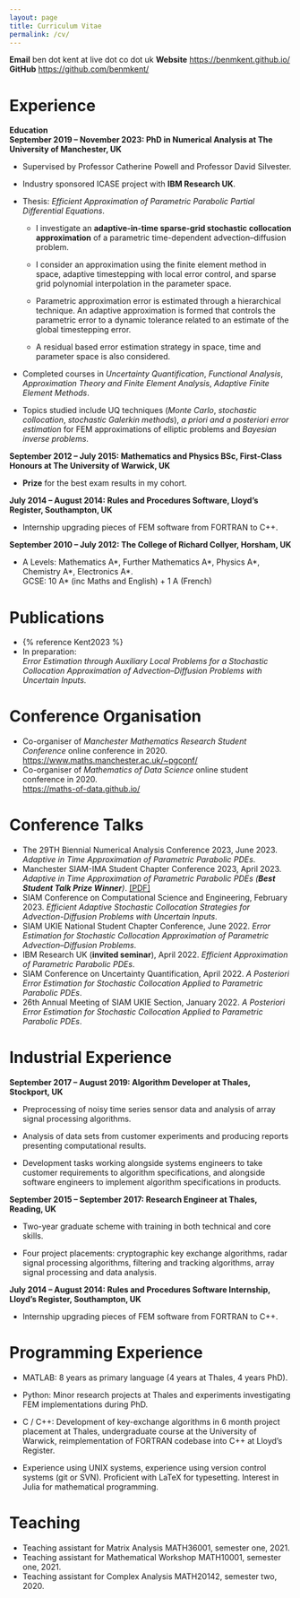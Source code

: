 ```yaml
---
layout: page
title: Curriculum Vitae
permalink: /cv/
---
```


**Email** ben dot kent at live dot co dot uk
**Website** <https://benmkent.github.io/>
**GitHub** <https://github.com/benmkent/>

# Experience

**Education**  
**September 2019 – November 2023: PhD in Numerical Analysis at The University of Manchester, UK**

-   Supervised by Professor Catherine Powell and Professor David Silvester.

-   Industry sponsored ICASE project with **IBM Research UK**.

-   Thesis: *Efficient Approximation of Parametric Parabolic Partial Differential Equations*.

    -   I investigate an **adaptive-in-time sparse-grid stochastic collocation approximation** of a parametric time-dependent advection–diffusion problem.

    -   I consider an approximation using the finite element method in space, adaptive timestepping with local error control, and sparse grid polynomial interpolation in the parameter space.

    -   Parametric approximation error is estimated through a hierarchical technique. An adaptive approximation is formed that controls the parametric error to a dynamic tolerance related to an estimate of the global timestepping error.

    -   A residual based error estimation strategy in space, time and parameter space is also considered.

-   Completed courses in *Uncertainty Quantification*, *Functional Analysis*, *Approximation Theory and Finite Element Analysis*, *Adaptive Finite Element Methods*.

-   Topics studied include UQ techniques (*Monte Carlo*, *stochastic collocation*, *stochastic Galerkin methods*), *a priori and a posteriori error estimation* for FEM approximations of elliptic problems and *Bayesian inverse problems*.

**September 2012 – July 2015: Mathematics and Physics BSc, First-Class
Honours at The University of Warwick, UK**

-   **Prize** for the best exam results in my cohort.

**July 2014 – August 2014: Rules and Procedures Software, Lloyd’s
Register, Southampton, UK**

-   Internship upgrading pieces of FEM software from FORTRAN to C++.

**September 2010 – July 2012: The College of Richard Collyer, Horsham,
UK**

-   A Levels: Mathematics A\*, Further Mathematics A\*, Physics A\*,
    Chemistry A\*, Electronics A\*.  
    GCSE: 10 A\* (inc Maths and English) + 1 A (French)

# Publications
- {% reference Kent2023 %}
-   In preparation:  
    *Error Estimation through Auxiliary Local Problems for a Stochastic Collocation Approximation of Advection–Diffusion Problems with Uncertain Inputs.*

# Conference Organisation

-   Co-organiser of *Manchester Mathematics Research Student Conference* online conference in 2020.  
    <https://www.maths.manchester.ac.uk/~pgconf/>
-   Co-organiser of *Mathematics of Data Science* online student conference in 2020.  
    <https://maths-of-data.github.io/>

# Conference Talks

-   The 29TH Biennial Numerical Analysis Conference 2023, June 2023.
    *Adaptive in Time Approximation of Parametric Parabolic PDEs*.
-   Manchester SIAM-IMA Student Chapter Conference 2023, April 2023.
    *Adaptive in Time Approximation of Parametric Parabolic PDEs (**Best Student Talk Prize Winner**)*. [\[PDF\]](/assets/slides/bk-siam-student-conference.pdf)
-   SIAM Conference on Computational Science and Engineering, February 2023. 
    *Efficient Adaptive Stochastic Collocation Strategies for Advection-Diffusion Problems with Uncertain Inputs*.
-   SIAM UKIE National Student Chapter Conference, June 2022.
    *Error Estimation for Stochastic Collocation Approximation of Parametric Advection–Diffusion Problems*.
-   IBM Research UK (**invited seminar**), April 2022.
    *Efficient Approximation of Parametric Parabolic PDEs*.
-   SIAM Conference on Uncertainty Quantification, April 2022.
    *A Posteriori Error Estimation for Stochastic Collocation Applied to Parametric Parabolic PDEs*.
-   26th Annual Meeting of SIAM UKIE Section, January 2022. 
    *A Posteriori Error Estimation for Stochastic Collocation Applied to Parametric Parabolic PDEs*.

# Industrial Experience

**September 2017 – August 2019: Algorithm Developer at Thales,
Stockport, UK**

-   Preprocessing of noisy time series sensor data and analysis of array signal processing algorithms.

-   Analysis of data sets from customer experiments and producing reports presenting computational results.

-   Development tasks working alongside systems engineers to take customer requirements to algorithm specifications, and alongside software engineers to implement algorithm specifications in products.

**September 2015 – September 2017: Research Engineer at Thales, Reading,
UK**

-   Two-year graduate scheme with training in both technical and core skills.

-   Four project placements: cryptographic key exchange algorithms, radar signal processing algorithms, filtering and tracking algorithms, array signal processing and data analysis.
    
**July 2014 – August 2014: Rules and Procedures Software Internship,
Lloyd’s Register, Southampton, UK**

-   Internship upgrading pieces of FEM software from FORTRAN to C++.

# Programming Experience

-   MATLAB: 8 years as primary language (4 years at Thales, 4 years
    PhD).

-   Python: Minor research projects at Thales and experiments
    investigating FEM implementations during PhD.

-   C / C++: Development of key-exchange algorithms in 6 month project
    placement at Thales, undergraduate course at the University of
    Warwick, reimplementation of FORTRAN codebase into C++ at Lloyd’s
    Register.

-   Experience using UNIX systems, experience using version control
    systems (git or SVN). Proficient with LaTeX for typesetting.
    Interest in Julia for mathematical programming.

  #  Teaching

-   Teaching assistant for Matrix Analysis MATH36001, semester one, 2021.
-   Teaching assistant for Mathematical Workshop MATH10001, semester one, 2021.
-   Teaching assistant for Complex Analysis MATH20142, semester two, 2020.
